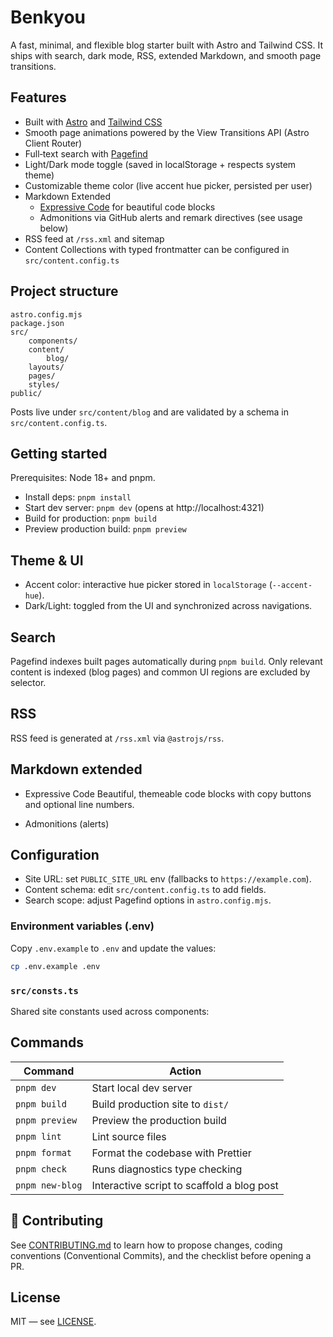 # Benkyou

A fast, minimal, and flexible blog starter built with Astro and Tailwind CSS. It ships with search, dark mode, RSS, extended Markdown, and smooth page transitions.

## Features

- Built with [Astro](https://astro.build) and [Tailwind CSS](https://tailwindcss.com)
- Smooth page animations powered by the View Transitions API (Astro Client Router)
- Full‑text search with [Pagefind](https://pagefind.app)
- Light/Dark mode toggle (saved in localStorage + respects system theme)
- Customizable theme color (live accent hue picker, persisted per user)
- Markdown Extended
	 - [Expressive Code](https://expressive-code.com) for beautiful code blocks
	 - Admonitions via GitHub alerts and remark directives (see usage below)
- RSS feed at `/rss.xml` and sitemap
- Content Collections with typed frontmatter can be configured in `src/content.config.ts`


## Project structure

```
astro.config.mjs
package.json
src/
	components/
	content/
		blog/
	layouts/
	pages/
	styles/
public/
```

Posts live under `src/content/blog` and are validated by a schema in `src/content.config.ts`.

## Getting started

Prerequisites: Node 18+ and pnpm.

- Install deps: `pnpm install`
- Start dev server: `pnpm dev` (opens at http://localhost:4321)
- Build for production: `pnpm build`
- Preview production build: `pnpm preview`

## Theme & UI

- Accent color: interactive hue picker stored in `localStorage` (`--accent-hue`).
- Dark/Light: toggled from the UI and synchronized across navigations.

## Search

Pagefind indexes built pages automatically during `pnpm build`. Only relevant content is indexed (blog pages) and common UI regions are excluded by selector.

## RSS

RSS feed is generated at `/rss.xml` via `@astrojs/rss`.

##  Markdown extended

- Expressive Code
Beautiful, themeable code blocks with copy buttons and optional line numbers.

- Admonitions (alerts)

## Configuration

- Site URL: set `PUBLIC_SITE_URL` env (fallbacks to `https://example.com`).
- Content schema: edit `src/content.config.ts` to add fields.
- Search scope: adjust Pagefind options in `astro.config.mjs`.

### Environment variables (.env)

Copy `.env.example` to `.env` and update the values:

```bash
cp .env.example .env
```
### `src/consts.ts`

Shared site constants used across components:

##  Commands

| Command          | Action                                     |
| ---------------- | ------------------------------------------ |
| `pnpm dev`       | Start local dev server                      |
| `pnpm build`     | Build production site to `dist/`            |
| `pnpm preview`   | Preview the production build                |
| `pnpm lint`      | Lint source files                           |
| `pnpm format`    | Format the codebase with Prettier           |
| `pnpm check`     | Runs diagnostics type checking           |
| `pnpm new-blog`  | Interactive script to scaffold a blog post  |

## 🤝 Contributing

See [CONTRIBUTING.md](./CONTRIBUTING.md) to learn how to propose changes, coding conventions (Conventional Commits), and the checklist before opening a PR.

## License

MIT — see [LICENSE](./LICENSE).
